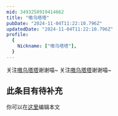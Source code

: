 ```yaml
---
mid: 3493258919414662
title: "嗷乌塔塔"
pubDate: "2024-11-04T11:22:10.796Z"
updatedDate: "2024-11-04T11:22:10.796Z"
profile:
  {
    Nickname: ["嗷乌塔塔"],
  }
---
```


关注[嗷乌塔塔](https://space.bilibili.com/3493258919414662)谢谢喵~ 关注[嗷乌塔塔](https://space.bilibili.com/3493258919414662)谢谢喵~

## 此条目有待补充
你可以在[这里](https://github.com/Yuhanawa/VTuber.ICU-Content/edit/master/v/嗷乌塔塔/index.md)编辑本文
